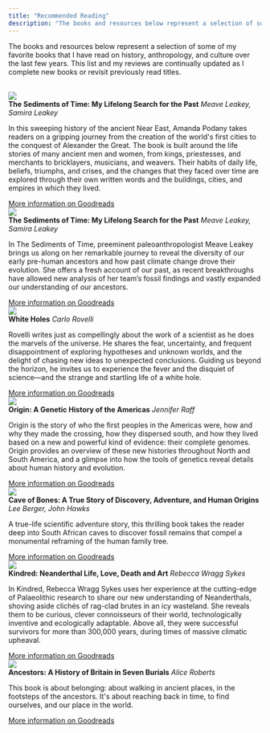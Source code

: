 ```yaml
---
title: "Recommended Reading"
description: "The books and resources below represent a selection of some of my favorite books that I have read on history, anthropology, and culture over the last few years. This list and my reviews are continually updated as I complete new books or revisit previously read titles."
---
```

The books and resources below represent a selection of some of my favorite books that I have read on history, anthropology, and culture over the last few years. This list and my reviews are continually updated as I complete new books or revisit previously read titles.

<br>

<div class="book-container">
  <img src="https://images-na.ssl-images-amazon.com/images/S/compressed.photo.goodreads.com/books/1634636289i/58990314.jpg">
  <div class="book-info">
    <strong>The Sediments of Time: My Lifelong Search for the Past</strong>
    <em>Meave Leakey, Samira Leakey</em>
    <p>In this sweeping history of the ancient Near East, Amanda Podany takes readers on a gripping journey from the creation of the world's first cities to the conquest of Alexander the Great. The book is built around the life stories of many ancient men and women, from kings, priestesses, and merchants to bricklayers, musicians, and weavers. Their habits of daily life, beliefs, triumphs, and crises, and the changes that they faced over time are explored through their own written words and the buildings, cities, and empires in which they lived.</p>
    <a href="https://www.goodreads.com/book/show/58990314-weavers-scribes-and-kings" target="_blank" rel="noopener noreferrer">More information on Goodreads</a>
  </div>
</div>


<div class="book-container">
  <img src="https://images-na.ssl-images-amazon.com/images/S/compressed.photo.goodreads.com/books/1565921583i/52928789.jpg">
  <div class="book-info">
    <strong>The Sediments of Time: My Lifelong Search for the Past</strong>
    <em>Meave Leakey, Samira Leakey</em>
    <p>In The Sediments of Time, preeminent paleoanthropologist Meave Leakey brings us along on her remarkable journey to reveal the diversity of our early pre-human ancestors and how past climate change drove their evolution. She offers a fresh account of our past, as recent breakthroughs have allowed new analysis of her team’s fossil findings and vastly expanded our understanding of our ancestors.</p>
    <a href="https://www.goodreads.com/book/show/52928789-the-sediments-of-time" target="_blank" rel="noopener noreferrer">More information on Goodreads</a>
  </div>
</div>

<div class="book-container">
  <img src="https://images-na.ssl-images-amazon.com/images/S/compressed.photo.goodreads.com/books/1680062441i/124034693.jpg">
  <div class="book-info">
    <strong>White Holes</strong>
    <em>Carlo Rovelli</em>
    <p>Rovelli writes just as compellingly about the work of a scientist as he does the marvels of the universe. He shares the fear, uncertainty, and frequent disappointment of exploring hypotheses and unknown worlds, and the delight of chasing new ideas to unexpected conclusions. Guiding us beyond the horizon, he invites us to experience the fever and the disquiet of science—and the strange and startling life of a white hole.</p>
    <a href="https://www.goodreads.com/book/show/124034693-white-holes" target="_blank" rel="noopener noreferrer">More information on Goodreads</a>
  </div>
</div>

<div class="book-container">
  <img src="https://images-na.ssl-images-amazon.com/images/S/compressed.photo.goodreads.com/books/1639384597i/53916158.jpg">
  <div class="book-info">
    <strong>Origin: A Genetic History of the Americas</strong>
    <em>Jennifer Raff</em>
    <p>Origin is the story of who the first peoples in the Americas were, how and why they made the crossing, how they dispersed south, and how they lived based on a new and powerful kind of evidence: their complete genomes. Origin provides an overview of these new histories throughout North and South America, and a glimpse into how the tools of genetics reveal details about human history and evolution.</p>
    <a href="https://www.goodreads.com/book/show/53916158-origin" target="_blank" rel="noopener noreferrer">More information on Goodreads</a>
  </div>
</div>

<div class="book-container">
  <img src="https://images-na.ssl-images-amazon.com/images/S/compressed.photo.goodreads.com/books/1684778898i/122858878.jpg">
  <div class="book-info">
    <strong>Cave of Bones: A True Story of Discovery, Adventure, and Human Origins</strong>
    <em>Lee Berger, John Hawks</em>
    <p>A true-life scientific adventure story, this thrilling book takes the reader deep into South African caves to discover fossil remains that compel a monumental reframing of the human family tree.</p>
    <a href="https://www.goodreads.com/book/show/122858878-cave-of-bones" target="_blank" rel="noopener noreferrer">More information on Goodreads</a>
  </div>
</div>

<div class="book-container">
  <img src="https://images-na.ssl-images-amazon.com/images/S/compressed.photo.goodreads.com/books/1620976596i/37941599.jpg">
  <div class="book-info">
    <strong>Kindred: Neanderthal Life, Love, Death and Art</strong>
    <em>Rebecca Wragg Sykes</em>
    <p>In Kindred, Rebecca Wragg Sykes uses her experience at the cutting-edge of Palaeolithic research to share our new understanding of Neanderthals, shoving aside clichés of rag-clad brutes in an icy wasteland. She reveals them to be curious, clever connoisseurs of their world, technologically inventive and ecologically adaptable. Above all, they were successful survivors for more than 300,000 years, during times of massive climatic upheaval.</p>
    <a href="https://www.goodreads.com/book/show/37941599-kindred" target="_blank" rel="noopener noreferrer">More information on Goodreads</a>
  </div>
</div>

<div class="book-container">
  <img src="https://images-na.ssl-images-amazon.com/images/S/compressed.photo.goodreads.com/books/1612816205i/57002292.jpg">
  <div class="book-info">
    <strong>Ancestors: A History of Britain in Seven Burials</strong>
    <em>Alice Roberts</em>
    <p>This book is about belonging: about walking in ancient places, in the footsteps of the ancestors. It's about reaching back in time, to find ourselves, and our place in the world.</p>
    <a href="https://www.goodreads.com/book/show/57002292-ancestors" target="_blank" rel="noopener noreferrer">More information on Goodreads</a>
  </div>
</div>
